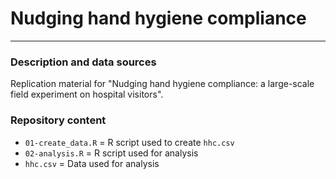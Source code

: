 # Nudging hand hygiene compliance
---

### Description and data sources

Replication material for "Nudging hand hygiene compliance: a large-scale field experiment on hospital visitors".

### Repository content

- `01-create_data.R` = R script used to create `hhc.csv`
- `02-analysis.R` = R script used for analysis
- `hhc.csv` = Data used for analysis 

